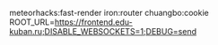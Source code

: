 meteorhacks:fast-render
iron:router
chuangbo:cookie
ROOT_URL=https://frontend.edu-kuban.ru;DISABLE_WEBSOCKETS=1;DEBUG=send
